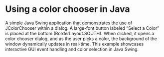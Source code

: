 # Using a color chooser in Java
A simple Java Swing application that demonstrates the use of JColorChooser within a dialog.
A large-font button labeled “Select a Color” is placed at the bottom (BorderLayout.SOUTH). When clicked, it opens a color chooser dialog, and as the user picks a color, the background of the window dynamically updates in real-time.
This example showcases interactive GUI event handling and color selection in Java Swing.